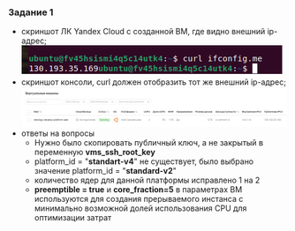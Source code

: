 ### Задание 1
- скриншот ЛК Yandex Cloud с созданной ВМ, где видно внешний ip-адрес;  
  ![alt_text](images/01-01.png)
- скриншот консоли, curl должен отобразить тот же внешний ip-адрес;  
  ![alt_text](images/01-02.png)
- ответы на вопросы
  - Нужно было скопировать публичный ключ, а не закрытый в переменную **vms_ssh_root_key**
  - platform_id = "**standart-v4**" не существует, было выбрано значение   platform_id = "**standard-v2**"
  - количество ядер для данной платформы исправлено 1 на 2
  - **preemptible = true** и **core_fraction=5** в параметрах ВМ используются для создания прерываемого инстанса с минимально возможной долей использования CPU для оптимизации затрат
